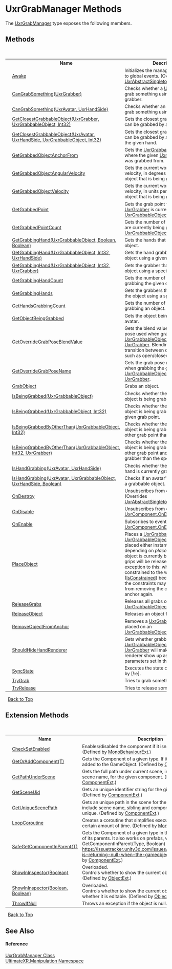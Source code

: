 # UxrGrabManager Methods
 

The <a href="T_UltimateXR_Manipulation_UxrGrabManager">UxrGrabManager</a> type exposes the following members.


## Methods
&nbsp;<table><tr><th></th><th>Name</th><th>Description</th></tr><tr><td>![Protected method](media/protmethod.gif "Protected method")</td><td><a href="M_UltimateXR_Manipulation_UxrGrabManager_Awake">Awake</a></td><td>
Initializes the manager and subscribes to global events.
 (Overrides <a href="M_UltimateXR_Core_Components_Singleton_UxrAbstractSingleton_1_Awake">UxrAbstractSingleton(T).Awake()</a>.)</td></tr><tr><td>![Public method](media/pubmethod.gif "Public method")</td><td><a href="M_UltimateXR_Manipulation_UxrGrabManager_CanGrabSomething_1">CanGrabSomething(UxrGrabber)</a></td><td>
Checks whether a <a href="T_UltimateXR_Manipulation_UxrGrabber">UxrGrabber</a> can grab something using the given grabber.</td></tr><tr><td>![Public method](media/pubmethod.gif "Public method")</td><td><a href="M_UltimateXR_Manipulation_UxrGrabManager_CanGrabSomething">CanGrabSomething(UxrAvatar, UxrHandSide)</a></td><td>
Checks whether an <a href="T_UltimateXR_Avatar_UxrAvatar">UxrAvatar</a> can grab something using the given hand.</td></tr><tr><td>![Public method](media/pubmethod.gif "Public method")</td><td><a href="M_UltimateXR_Manipulation_UxrGrabManager_GetClosestGrabbableObject_1">GetClosestGrabbableObject(UxrGrabber, UxrGrabbableObject, Int32)</a></td><td>
Gets the closest grabbable object that can be grabbed by a <a href="T_UltimateXR_Manipulation_UxrGrabber">UxrGrabber</a>.</td></tr><tr><td>![Public method](media/pubmethod.gif "Public method")</td><td><a href="M_UltimateXR_Manipulation_UxrGrabManager_GetClosestGrabbableObject">GetClosestGrabbableObject(UxrAvatar, UxrHandSide, UxrGrabbableObject, Int32)</a></td><td>
Gets the closest grabbable object that can be grabbed by an <a href="T_UltimateXR_Avatar_UxrAvatar">UxrAvatar</a> using the given hand.</td></tr><tr><td>![Public method](media/pubmethod.gif "Public method")</td><td><a href="M_UltimateXR_Manipulation_UxrGrabManager_GetGrabbedObjectAnchorFrom">GetGrabbedObjectAnchorFrom</a></td><td>
Gets the <a href="T_UltimateXR_Manipulation_UxrGrabbableObjectAnchor">UxrGrabbableObjectAnchor</a> where the given <a href="T_UltimateXR_Manipulation_UxrGrabbableObject">UxrGrabbableObject</a> was grabbed from.</td></tr><tr><td>![Public method](media/pubmethod.gif "Public method")</td><td><a href="M_UltimateXR_Manipulation_UxrGrabManager_GetGrabbedObjectAngularVelocity">GetGrabbedObjectAngularVelocity</a></td><td>
Gets the current world-space angular velocity, in degrees per second, of an object that is being grabbed.</td></tr><tr><td>![Public method](media/pubmethod.gif "Public method")</td><td><a href="M_UltimateXR_Manipulation_UxrGrabManager_GetGrabbedObjectVelocity">GetGrabbedObjectVelocity</a></td><td>
Gets the current world-space velocity, in units per second, of an object that is being grabbed.</td></tr><tr><td>![Public method](media/pubmethod.gif "Public method")</td><td><a href="M_UltimateXR_Manipulation_UxrGrabManager_GetGrabbedPoint">GetGrabbedPoint</a></td><td>
Gets the grab point that the <a href="T_UltimateXR_Manipulation_UxrGrabber">UxrGrabber</a> is currently grabbing on a <a href="T_UltimateXR_Manipulation_UxrGrabbableObject">UxrGrabbableObject</a> .</td></tr><tr><td>![Public method](media/pubmethod.gif "Public method")</td><td><a href="M_UltimateXR_Manipulation_UxrGrabManager_GetGrabbedPointCount">GetGrabbedPointCount</a></td><td>
Gets the number of grab points that are currently being grabbed from a <a href="T_UltimateXR_Manipulation_UxrGrabbableObject">UxrGrabbableObject</a>.</td></tr><tr><td>![Public method](media/pubmethod.gif "Public method")</td><td><a href="M_UltimateXR_Manipulation_UxrGrabManager_GetGrabbingHand">GetGrabbingHand(UxrGrabbableObject, Boolean, Boolean)</a></td><td>
Gets the hands that are grabbing an object.</td></tr><tr><td>![Public method](media/pubmethod.gif "Public method")</td><td><a href="M_UltimateXR_Manipulation_UxrGrabManager_GetGrabbingHand_1">GetGrabbingHand(UxrGrabbableObject, Int32, UxrHandSide)</a></td><td>
Gets the hand grabbing the given object using a given grab point.</td></tr><tr><td>![Public method](media/pubmethod.gif "Public method")</td><td><a href="M_UltimateXR_Manipulation_UxrGrabManager_GetGrabbingHand_2">GetGrabbingHand(UxrGrabbableObject, Int32, UxrGrabber)</a></td><td>
Gets the grabber that is grabbing an object using a specific grab point.</td></tr><tr><td>![Public method](media/pubmethod.gif "Public method")</td><td><a href="M_UltimateXR_Manipulation_UxrGrabManager_GetGrabbingHandCount">GetGrabbingHandCount</a></td><td>
Gets the number of hands that are grabbing the given object.</td></tr><tr><td>![Public method](media/pubmethod.gif "Public method")</td><td><a href="M_UltimateXR_Manipulation_UxrGrabManager_GetGrabbingHands">GetGrabbingHands</a></td><td>
Gets the grabbers that are grabbing the object using a specific grab point.</td></tr><tr><td>![Public method](media/pubmethod.gif "Public method")</td><td><a href="M_UltimateXR_Manipulation_UxrGrabManager_GetHandsGrabbingCount">GetHandsGrabbingCount</a></td><td>
Gets the number of hands currently grabbing an object.</td></tr><tr><td>![Public method](media/pubmethod.gif "Public method")</td><td><a href="M_UltimateXR_Manipulation_UxrGrabManager_GetObjectBeingGrabbed">GetObjectBeingGrabbed</a></td><td>
Gets the object being grabbed by an avatar.</td></tr><tr><td>![Public method](media/pubmethod.gif "Public method")</td><td><a href="M_UltimateXR_Manipulation_UxrGrabManager_GetOverrideGrabPoseBlendValue">GetOverrideGrabPoseBlendValue</a></td><td>
Gets the blend value for the <a href="T_UltimateXR_Manipulation_HandPoses_UxrHandPoseType">Blend</a> pose used when grabbing the given <a href="T_UltimateXR_Manipulation_UxrGrabbableObject">UxrGrabbableObject</a> using the <a href="T_UltimateXR_Manipulation_UxrGrabber">UxrGrabber</a>. Blending is used to transition between different states such as open/closed or similar.</td></tr><tr><td>![Public method](media/pubmethod.gif "Public method")</td><td><a href="M_UltimateXR_Manipulation_UxrGrabManager_GetOverrideGrabPoseName">GetOverrideGrabPoseName</a></td><td>
Gets the grab pose name required when grabbing the given <a href="T_UltimateXR_Manipulation_UxrGrabbableObject">UxrGrabbableObject</a> using the <a href="T_UltimateXR_Manipulation_UxrGrabber">UxrGrabber</a>.</td></tr><tr><td>![Public method](media/pubmethod.gif "Public method")</td><td><a href="M_UltimateXR_Manipulation_UxrGrabManager_GrabObject">GrabObject</a></td><td>
Grabs an object.</td></tr><tr><td>![Public method](media/pubmethod.gif "Public method")</td><td><a href="M_UltimateXR_Manipulation_UxrGrabManager_IsBeingGrabbed">IsBeingGrabbed(UxrGrabbableObject)</a></td><td>
Checks whether the given grabbable object is being grabbed.</td></tr><tr><td>![Public method](media/pubmethod.gif "Public method")</td><td><a href="M_UltimateXR_Manipulation_UxrGrabManager_IsBeingGrabbed_1">IsBeingGrabbed(UxrGrabbableObject, Int32)</a></td><td>
Checks whether the given grabbable object is being grabbed using the given grab point.</td></tr><tr><td>![Public method](media/pubmethod.gif "Public method")</td><td><a href="M_UltimateXR_Manipulation_UxrGrabManager_IsBeingGrabbedByOtherThan">IsBeingGrabbedByOtherThan(UxrGrabbableObject, Int32)</a></td><td>
Checks whether the given grabbable object is being grabbed using any other grab point than the specified.</td></tr><tr><td>![Public method](media/pubmethod.gif "Public method")</td><td><a href="M_UltimateXR_Manipulation_UxrGrabManager_IsBeingGrabbedByOtherThan_1">IsBeingGrabbedByOtherThan(UxrGrabbableObject, Int32, UxrGrabber)</a></td><td>
Checks whether the given grabbable object is being grabbed using any other grab point and any other grabber than the specified.</td></tr><tr><td>![Public method](media/pubmethod.gif "Public method")</td><td><a href="M_UltimateXR_Manipulation_UxrGrabManager_IsHandGrabbing">IsHandGrabbing(UxrAvatar, UxrHandSide)</a></td><td>
Checks whether the given <a href="T_UltimateXR_Avatar_UxrAvatar">UxrAvatar</a> hand is currently grabbing something.</td></tr><tr><td>![Public method](media/pubmethod.gif "Public method")</td><td><a href="M_UltimateXR_Manipulation_UxrGrabManager_IsHandGrabbing_1">IsHandGrabbing(UxrAvatar, UxrGrabbableObject, UxrHandSide, Boolean)</a></td><td>
Checks if an avatar's hand is grabbing a grabbable object.</td></tr><tr><td>![Protected method](media/protmethod.gif "Protected method")</td><td><a href="M_UltimateXR_Manipulation_UxrGrabManager_OnDestroy">OnDestroy</a></td><td>
Unsubscribes from global events.
 (Overrides <a href="M_UltimateXR_Core_Components_Singleton_UxrAbstractSingleton_1_OnDestroy">UxrAbstractSingleton(T).OnDestroy()</a>.)</td></tr><tr><td>![Protected method](media/protmethod.gif "Protected method")</td><td><a href="M_UltimateXR_Manipulation_UxrGrabManager_OnDisable">OnDisable</a></td><td>
Unsubscribes from events.
 (Overrides <a href="M_UltimateXR_Core_Components_UxrComponent_OnDisable">UxrComponent.OnDisable()</a>.)</td></tr><tr><td>![Protected method](media/protmethod.gif "Protected method")</td><td><a href="M_UltimateXR_Manipulation_UxrGrabManager_OnEnable">OnEnable</a></td><td>
Subscribes to events.
 (Overrides <a href="M_UltimateXR_Core_Components_UxrComponent_OnEnable">UxrComponent.OnEnable()</a>.)</td></tr><tr><td>![Public method](media/pubmethod.gif "Public method")</td><td><a href="M_UltimateXR_Manipulation_UxrGrabManager_PlaceObject">PlaceObject</a></td><td>
Places a <a href="T_UltimateXR_Manipulation_UxrGrabbableObject">UxrGrabbableObject</a> on an <a href="T_UltimateXR_Manipulation_UxrGrabbableObjectAnchor">UxrGrabbableObjectAnchor</a>. 
It can be placed either instantly or smoothly depending on *placementType*. If the object is currently being grabbed, all grips will be released. There is one exception to this: when the object is constrained to the world (<a href="P_UltimateXR_Manipulation_UxrGrabbableObject_IsConstrained">IsConstrained</a>) because in this case the constraints may prevent the grip from removing the object from the anchor again.</td></tr><tr><td>![Public method](media/pubmethod.gif "Public method")</td><td><a href="M_UltimateXR_Manipulation_UxrGrabManager_ReleaseGrabs">ReleaseGrabs</a></td><td>
Releases all grabs on a given <a href="T_UltimateXR_Manipulation_UxrGrabbableObject">UxrGrabbableObject</a>.</td></tr><tr><td>![Public method](media/pubmethod.gif "Public method")</td><td><a href="M_UltimateXR_Manipulation_UxrGrabManager_ReleaseObject">ReleaseObject</a></td><td>
Releases an object from a hand.</td></tr><tr><td>![Public method](media/pubmethod.gif "Public method")</td><td><a href="M_UltimateXR_Manipulation_UxrGrabManager_RemoveObjectFromAnchor">RemoveObjectFromAnchor</a></td><td>
Removes a <a href="T_UltimateXR_Manipulation_UxrGrabbableObject">UxrGrabbableObject</a> placed on an <a href="T_UltimateXR_Manipulation_UxrGrabbableObjectAnchor">UxrGrabbableObjectAnchor</a>.</td></tr><tr><td>![Public method](media/pubmethod.gif "Public method")</td><td><a href="M_UltimateXR_Manipulation_UxrGrabManager_ShouldHideHandRenderer">ShouldHideHandRenderer</a></td><td>
Gets whether grabbing a given <a href="T_UltimateXR_Manipulation_UxrGrabbableObject">UxrGrabbableObject</a> using a certain <a href="T_UltimateXR_Manipulation_UxrGrabber">UxrGrabber</a> will make the grabber's renderer show up as hidden due to the parameters set in the inspector.</td></tr><tr><td>![Public method](media/pubmethod.gif "Public method")</td><td><a href="M_UltimateXR_Manipulation_UxrGrabManager_SyncState">SyncState</a></td><td>
Executes the state change described by [!:e].</td></tr><tr><td>![Public method](media/pubmethod.gif "Public method")</td><td><a href="M_UltimateXR_Manipulation_UxrGrabManager_TryGrab">TryGrab</a></td><td>
Tries to grab something.</td></tr><tr><td>![Public method](media/pubmethod.gif "Public method")</td><td><a href="M_UltimateXR_Manipulation_UxrGrabManager_TryRelease">TryRelease</a></td><td>
Tries to release something.</td></tr></table>&nbsp;
<a href="#uxrgrabmanager-methods">Back to Top</a>

## Extension Methods
&nbsp;<table><tr><th></th><th>Name</th><th>Description</th></tr><tr><td>![Public Extension Method](media/pubextension.gif "Public Extension Method")</td><td><a href="M_UltimateXR_Extensions_Unity_MonoBehaviourExt_CheckSetEnabled">CheckSetEnabled</a></td><td>
Enables/disabled the component if it isn't enabled already.
 (Defined by <a href="T_UltimateXR_Extensions_Unity_MonoBehaviourExt">MonoBehaviourExt</a>.)</td></tr><tr><td>![Public Extension Method](media/pubextension.gif "Public Extension Method")</td><td><a href="M_UltimateXR_Extensions_Unity_ComponentExt_GetOrAddComponent__1">GetOrAddComponent(T)</a></td><td>
Gets the Component of a given type. If it doesn't exist, it is added to the GameObject.
 (Defined by <a href="T_UltimateXR_Extensions_Unity_ComponentExt">ComponentExt</a>.)</td></tr><tr><td>![Public Extension Method](media/pubextension.gif "Public Extension Method")</td><td><a href="M_UltimateXR_Extensions_Unity_ComponentExt_GetPathUnderScene">GetPathUnderScene</a></td><td>
Gets the full path under current scene, including all parents, but scene name, for the given component.
 (Defined by <a href="T_UltimateXR_Extensions_Unity_ComponentExt">ComponentExt</a>.)</td></tr><tr><td>![Public Extension Method](media/pubextension.gif "Public Extension Method")</td><td><a href="M_UltimateXR_Extensions_Unity_ComponentExt_GetSceneUid">GetSceneUid</a></td><td>
Gets an unique identifier string for the given component.
 (Defined by <a href="T_UltimateXR_Extensions_Unity_ComponentExt">ComponentExt</a>.)</td></tr><tr><td>![Public Extension Method](media/pubextension.gif "Public Extension Method")</td><td><a href="M_UltimateXR_Extensions_Unity_ComponentExt_GetUniqueScenePath">GetUniqueScenePath</a></td><td>
Gets an unique path in the scene for the given component. It will include scene name, sibling and component indices to make it unique.
 (Defined by <a href="T_UltimateXR_Extensions_Unity_ComponentExt">ComponentExt</a>.)</td></tr><tr><td>![Public Extension Method](media/pubextension.gif "Public Extension Method")</td><td><a href="M_UltimateXR_Extensions_Unity_MonoBehaviourExt_LoopCoroutine">LoopCoroutine</a></td><td>
Creates a coroutine that simplifies executing a loop during a certain amount of time.
 (Defined by <a href="T_UltimateXR_Extensions_Unity_MonoBehaviourExt">MonoBehaviourExt</a>.)</td></tr><tr><td>![Public Extension Method](media/pubextension.gif "Public Extension Method")</td><td><a href="M_UltimateXR_Extensions_Unity_ComponentExt_SafeGetComponentInParent__1">SafeGetComponentInParent(T)</a></td><td>
Gets the Component of a given type in the GameObject or any of its parents. It also works on prefabs, where regular GetComponentInParent(Type, Boolean) will not work: https://issuetracker.unity3d.com/issues/getcomponentinparent-is-returning-null-when-the-gameobject-is-a-prefab
 (Defined by <a href="T_UltimateXR_Extensions_Unity_ComponentExt">ComponentExt</a>.)</td></tr><tr><td>![Public Extension Method](media/pubextension.gif "Public Extension Method")</td><td><a href="M_UltimateXR_Extensions_Unity_ObjectExt_ShowInInspector">ShowInInspector(Boolean)</a></td><td>Overloaded.  
Controls whether to show the current object in the inspector.
 (Defined by <a href="T_UltimateXR_Extensions_Unity_ObjectExt">ObjectExt</a>.)</td></tr><tr><td>![Public Extension Method](media/pubextension.gif "Public Extension Method")</td><td><a href="M_UltimateXR_Extensions_Unity_ObjectExt_ShowInInspector_1">ShowInInspector(Boolean, Boolean)</a></td><td>Overloaded.  
Controls whether to show the current object in the inspector and whether it is editable.
 (Defined by <a href="T_UltimateXR_Extensions_Unity_ObjectExt">ObjectExt</a>.)</td></tr><tr><td>![Public Extension Method](media/pubextension.gif "Public Extension Method")</td><td><a href="M_UltimateXR_Extensions_System_ObjectExt_ThrowIfNull">ThrowIfNull</a></td><td>
Throws an exception if the object is null.
 (Defined by <a href="T_UltimateXR_Extensions_System_ObjectExt">ObjectExt</a>.)</td></tr></table>&nbsp;
<a href="#uxrgrabmanager-methods">Back to Top</a>

## See Also


#### Reference
<a href="T_UltimateXR_Manipulation_UxrGrabManager">UxrGrabManager Class</a><br /><a href="N_UltimateXR_Manipulation">UltimateXR.Manipulation Namespace</a><br />